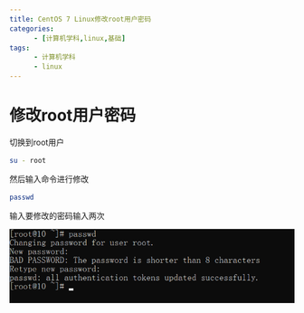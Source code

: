 ```yaml
---
title: CentOS 7 Linux修改root用户密码
categories: 
      - [计算机学科,linux,基础]
tags:
      - 计算机学科
      - linux
---
```


# 修改root用户密码

切换到root用户

```bash
su - root
```

然后输入命令进行修改

```bash
passwd
```

输入要修改的密码输入两次

![image-20240316213719254](https://raw.githubusercontent.com/PigPigLetsGo/imeages/master/image-20240316213719254.png)